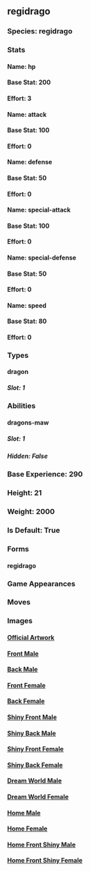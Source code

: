 ## regidrago
### Species: regidrago
### Stats
#### Name: hp
#### Base Stat: 200
#### Effort: 3
#### Name: attack
#### Base Stat: 100
#### Effort: 0
#### Name: defense
#### Base Stat: 50
#### Effort: 0
#### Name: special-attack
#### Base Stat: 100
#### Effort: 0
#### Name: special-defense
#### Base Stat: 50
#### Effort: 0
#### Name: speed
#### Base Stat: 80
#### Effort: 0
### Types
#### dragon
##### Slot: 1
### Abilities
#### dragons-maw
##### Slot: 1
##### Hidden: False
### Base Experience: 290
### Height: 21
### Weight: 2000
### Is Default: True
### Forms
#### regidrago
### Game Appearances
### Moves
### Images
#### [Official Artwork](https://raw.githubusercontent.com/PokeAPI/sprites/master/sprites/pokemon/other/official-artwork/895.png)
#### [Front Male](https://raw.githubusercontent.com/PokeAPI/sprites/master/sprites/pokemon/895.png)
#### [Back Male](https://raw.githubusercontent.com/PokeAPI/sprites/master/sprites/pokemon/back/895.png)
#### [Front Female](None)
#### [Back Female](None)
#### [Shiny Front Male](https://raw.githubusercontent.com/PokeAPI/sprites/master/sprites/pokemon/shiny/895.png)
#### [Shiny Back Male](https://raw.githubusercontent.com/PokeAPI/sprites/master/sprites/pokemon/back/895.png)
#### [Shiny Front Female](None)
#### [Shiny Back Female](None)
#### [Dream World Male](None)
#### [Dream World Female](None)
#### [Home Male](https://raw.githubusercontent.com/PokeAPI/sprites/master/sprites/pokemon/other/home/895.png)
#### [Home Female](None)
#### [Home Front Shiny Male](https://raw.githubusercontent.com/PokeAPI/sprites/master/sprites/pokemon/other/home/shiny/895.png)
#### [Home Front Shiny Female](None)